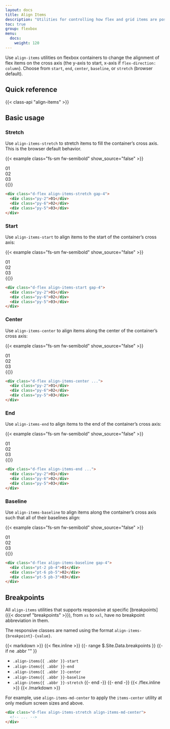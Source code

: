 ```yaml
---
layout: docs
title: Align Items
description: "Utilities for controlling how flex and grid items are positioned along a container's cross axis."
toc: true
group: flexbox
menu:
  docs:    
    weight: 120
---
```


Use `align-items` utilities on flexbox containers to change the alignment of flex items on the cross axis (the y-axis to start, x-axis if `flex-direction: column`). Choose from `start`, `end`, `center`, `baseline`, or `stretch` (browser default).

## Quick reference 

{{< class-api "align-items" >}}

## Basic usage

### Stretch

Use `align-items-stretch` to stretch items to fill the container’s cross axis. This is the browser default behavior.

{{< example class="fs-sm fw-semibold" show_source="false" >}}
  <div class="d-flex align-items-stretch gap-4 bg-striped-purple rounded w-100">
    <div class="d-flex flex-fill align-items-center justify-content-center py-2 rounded text-bg-secondary">01</div>
    <div class="d-flex flex-fill align-items-center justify-content-center py-6 rounded text-bg-secondary">02</div>
    <div class="d-flex flex-fill align-items-center justify-content-center py-5 rounded text-bg-secondary">03</div>
  </div>
{{</ example >}}

```html
<div class="d-flex align-items-stretch gap-4">
  <div class="py-2">01</div>
  <div class="py-6">02</div>
  <div class="py-5">03</div>
</div>
```

### Start

Use `align-items-start` to align items to the start of the container’s cross axis:

{{< example class="fs-sm fw-semibold" show_source="false" >}}
  <div class="d-flex align-items-start gap-4 bg-striped-purple rounded w-100">
    <div class="d-flex flex-fill align-items-center justify-content-center py-2 rounded text-bg-secondary">01</div>
    <div class="d-flex flex-fill align-items-center justify-content-center py-6 rounded text-bg-secondary">02</div>
    <div class="d-flex flex-fill align-items-center justify-content-center py-5 rounded text-bg-secondary">03</div>
  </div>
{{</ example >}}

```html
<div class="d-flex align-items-start gap-4">
  <div class="py-2">01</div>
  <div class="py-6">02</div>
  <div class="py-5">03</div>
</div>
```

### Center

Use `align-items-center` to align items along the center of the container’s cross axis:


{{< example class="fs-sm fw-semibold" show_source="false" >}}
  <div class="d-flex align-items-center gap-4 bg-striped-purple rounded w-100">
    <div class="d-flex flex-fill align-items-center justify-content-center py-2 rounded text-bg-secondary">01</div>
    <div class="d-flex flex-fill align-items-center justify-content-center py-6 rounded text-bg-secondary">02</div>
    <div class="d-flex flex-fill align-items-center justify-content-center py-5 rounded text-bg-secondary">03</div>
  </div>
{{</ example >}}

```html
<div class="d-flex align-items-center ...">
  <div class="py-2">01</div>
  <div class="py-6">02</div>
  <div class="py-5">03</div>
</div>
```

### End

Use `align-items-end` to align items to the end of the container’s cross axis:

{{< example class="fs-sm fw-semibold" show_source="false" >}}
  <div class="d-flex align-items-end gap-4 bg-striped-purple rounded w-100">
    <div class="d-flex flex-fill align-items-center justify-content-center py-2 rounded text-bg-secondary">01</div>
    <div class="d-flex flex-fill align-items-center justify-content-center py-6 rounded text-bg-secondary">02</div>
    <div class="d-flex flex-fill align-items-center justify-content-center py-5 rounded text-bg-secondary">03</div>
  </div>
{{</ example >}}

```html
<div class="d-flex align-items-end ...">
  <div class="py-2">01</div>
  <div class="py-6">02</div>
  <div class="py-5">03</div>
</div>
```

### Baseline

Use `align-items-baseline` to align items along the container’s cross axis such that all of their baselines align:

{{< example class="fs-sm fw-semibold" show_source="false" >}}
  <div class="d-flex align-items-baseline gap-4 bg-striped-purple rounded w-100">
    <div class="d-flex flex-fill align-items-center justify-content-center pt-2 pb-4 rounded text-bg-secondary">01</div>
    <div class="d-flex flex-fill align-items-center justify-content-center pt-6 pb-5 rounded text-bg-secondary">02</div>
    <div class="d-flex flex-fill align-items-center justify-content-center pt-5 pb-3 rounded text-bg-secondary">03</div>
  </div>
{{</ example >}}

```html
<div class="d-flex align-items-baseline gap-4">
  <div class="pt-2 pb-4">01</div>
  <div class="pt-6 pb-5">02</div>
  <div class="pt-5 pb-3">03</div>
</div>
```

## Breakpoints

All `align-items` utilities that supports responsive at specific [breakpoints]({{< docsref "breakpoints" >}}), from `xs` to `xxl`, have no breakpoint abbreviation in them. 

The responsive classes are named using the format `align-items-{breakpoint}-{value}`.

{{< markdown >}}
{{< flex.inline >}}
{{- range $.Site.Data.breakpoints }}
{{- if ne .abbr "" }}
- `.align-items{{ .abbr }}-start`
- `.align-items{{ .abbr }}-end`
- `.align-items{{ .abbr }}-center`
- `.align-items{{ .abbr }}-baseline`
- `.align-items{{ .abbr }}-stretch`
{{- end -}}
{{- end -}}
{{< /flex.inline >}}
{{< /markdown >}}

For example, use `align-items-md-center` to apply the `items-center` utility at only medium screen sizes and above.

```html
<div class="d-flex align-items-stretch align-items-md-center">
  <!-- ... -->
</div>
```